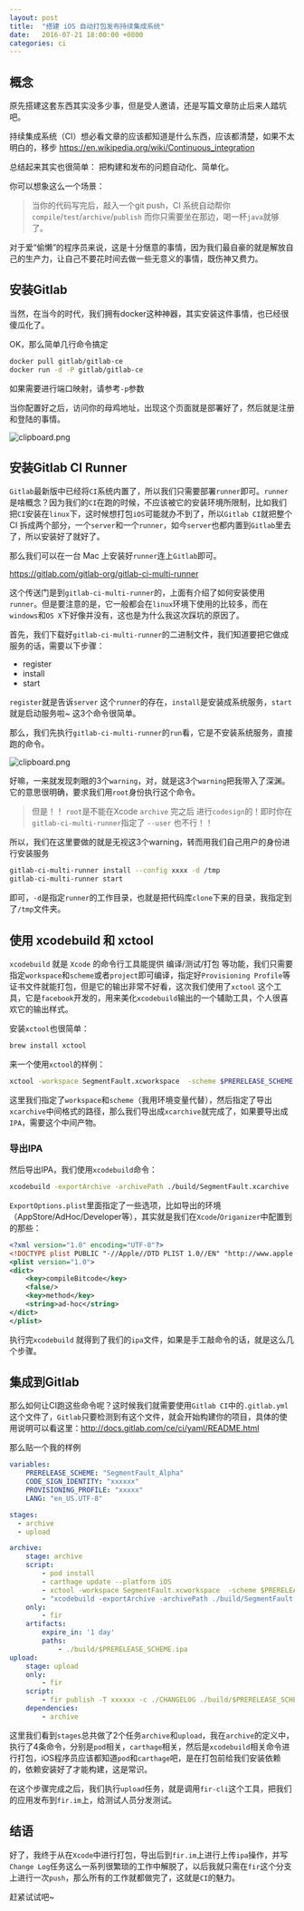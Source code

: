 ```yaml
---
layout: post
title:  "搭建 iOS 自动打包发布持续集成系统"
date:   2016-07-21 18:00:00 +0800
categories: ci
---
```


## 概念

原先搭建这套东西其实没多少事，但是受人邀请，还是写篇文章防止后来人踏坑吧。

持续集成系统（CI）想必看文章的应该都知道是什么东西，应该都清楚，如果不太明白的，移步 https://en.wikipedia.org/wiki/Continuous_integration

总结起来其实也很简单： 把构建和发布的问题自动化、简单化。

你可以想象这么一个场景：

> 当你的代码写完后，敲入一个git push，CI 系统自动帮你`compile`/`test`/`archive`/`publish` 而你只需要坐在那边，喝一杯`java`就够了。

对于爱“偷懒”的程序员来说，这是十分惬意的事情，因为我们最自豪的就是解放自己的生产力，让自己不要花时间去做一些无意义的事情，既伤神又费力。


## 安装Gitlab

当然，在当今的时代，我们拥有docker这种神器，其实安装这件事情，也已经很傻瓜化了。

OK，那么简单几行命令搞定
```bash
docker pull gitlab/gitlab-ce
docker run -d -P gitlab/gitlab-ce      
```

如果需要进行端口映射，请参考`-p`参数

当你配置好之后，访问你的母鸡地址，出现这个页面就是部署好了，然后就是注册和登陆的事情。

![clipboard.png](/img/bVzusV)


## 安装Gitlab CI Runner

`Gitlab`最新版中已经将`CI`系统内置了，所以我们只需要部署`runner`即可。`runner`是啥概念？因为我们的`CI`在跑的时候，不应该被它的安装环境所限制，比如我们把`CI`安装在`linux`下，这时候想打包`iOS`可能就办不到了，所以`Gitlab CI`就把整个 CI 拆成两个部分，一个`server`和一个`runner`，如今`server`也都内置到`Gitlab`里去了，所以安装好了就好了。

那么我们可以在一台 Mac 上安装好`runner`连上`Gitlab`即可。

https://gitlab.com/gitlab-org/gitlab-ci-multi-runner

这个传送门是到`gitlab-ci-multi-runner`的，上面有介绍了如何安装使用`runner`。但是要注意的是，它一般都会在`linux`环境下使用的比较多，而在`windows`和`OS X`下好像并没有，这也是为什么我这次踩坑的原因了。

首先，我们下载好`gitlab-ci-multi-runner`的二进制文件，我们知道要把它做成服务的话，需要以下步骤：

- register
- install
- start

`register`就是告诉`server` 这个`runner`的存在，`install`是安装成系统服务，`start`就是启动服务啦~ 这3个命令很简单。

那么，我们先执行`gitlab-ci-multi-runner`的`run`看，它是不安装系统服务，直接跑的命令。

![clipboard.png](/img/bVzuut)

好嘛，一来就发现刺眼的3个`warning`，对，就是这3个`warning`把我带入了深渊。 它的意思很明确，要求我们用`root`身份执行这个命令。

> 但是！！ `root`是不能在Xcode `archive` 完之后 进行`codesign`的！即时你在`gitlab-ci-multi-runner`指定了 `--user` 也不行！！

所以，我们在这里要做的就是无视这3个warning，转而用我们自己用户的身份进行安装服务
```bash
gitlab-ci-multi-runner install --config xxxx -d /tmp
gitlab-ci-multi-runner start
```
即可，`-d`是指定`runner`的工作目录，也就是把代码库`clone`下来的目录，我指定到了`/tmp`文件夹。


## 使用 xcodebuild 和 xctool

`xcodebuild` 就是 `Xcode` 的命令行工具能提供 编译/测试/打包 等功能，我们只需要指定`workspace`和`scheme`或者`project`即可编译，指定好`Provisioning Profile`等证书文件就能打包，但是它的输出非常不好看，这次我们使用了`xctool` 这个工具，它是`facebook`开发的，用来美化`xcodebuild`输出的一个辅助工具，个人很喜欢它的输出样式。

安装`xctool`也很简单：

```bash
brew install xctool
```

来一个使用`xctool`的样例：

```bash
xctool -workspace SegmentFault.xcworkspace  -scheme $PRERELEASE_SCHEME archive -archivePath ./build/SegmentFault.xcarchive
```

这里我们指定了`workspace`和`scheme`（我用环境变量代替），然后指定了导出`xcarchive`中间格式的路径，那么我们导出成`xcarchive`就完成了，如果要导出成`IPA`，需要这个中间产物。

### 导出IPA

然后导出IPA，我们使用`xcodebuild`命令：

```bash
xcodebuild -exportArchive -archivePath ./build/SegmentFault.xcarchive -exportPath ./build -exportOptionsPlist ./ExportOptions.plist CODE_SIGN_IDENTITY="$CODE_SIGN_IDENTITY" PROVISIONING_PROFILE="$PROVISIONING_PROFILE"
```

`ExportOptions.plist`里面指定了一些选项，比如导出的环境（AppStore/AdHoc/Developer等），其实就是我们在`Xcode`/`Origanizer`中配置到的那些：

```xml
<?xml version="1.0" encoding="UTF-8"?>
<!DOCTYPE plist PUBLIC "-//Apple//DTD PLIST 1.0//EN" "http://www.apple.com/DTDs/PropertyList-1.0.dtd">
<plist version="1.0">
<dict>
	<key>compileBitcode</key>
	<false/>
	<key>method</key>
	<string>ad-hoc</string>
</dict>
</plist>
```

执行完`xcodebuild` 就得到了我们的`ipa`文件，如果是手工敲命令的话，就是这么几个步骤。

## 集成到Gitlab

那么如何让CI跑这些命令呢？这时候我们就需要使用`Gitlab CI`中的`.gitlab.yml`这个文件了，`Gitlab`只要检测到有这个文件，就会开始构建你的项目，具体的使用说明可以看这里：http://docs.gitlab.com/ce/ci/yaml/README.html

那么贴一个我的样例
```yml
variables:
    PRERELEASE_SCHEME: "SegmentFault_Alpha"
    CODE_SIGN_IDENTITY: "xxxxxx"
    PROVISIONING_PROFILE: "xxxxx"
    LANG: "en_US.UTF-8"

stages:
  - archive
  - upload

archive:
    stage: archive
    script:
        - pod install
        - carthage update --platform iOS
        - xctool -workspace SegmentFault.xcworkspace  -scheme $PRERELEASE_SCHEME archive -archivePath ./build/SegmentFault.xcarchive
        - "xcodebuild -exportArchive -archivePath ./build/SegmentFault.xcarchive -exportPath ./build -exportOptionsPlist ./ExportOptions.plist CODE_SIGN_IDENTITY=\"$CODE_SIGN_IDENTITY\" PROVISIONING_PROFILE=\"$PROVISIONING_PROFILE\""
    only:
        - fir
    artifacts:
        expire_in: '1 day'
        paths:
            - ./build/$PRERELEASE_SCHEME.ipa
upload:
    stage: upload
    only:
        - fir
    script:
        - fir publish -T xxxxxx -c ./CHANGELOG ./build/$PRERELEASE_SCHEME.ipa
    dependencies:
        - archive
```

这里我们看到`stages`总共做了2个任务`archive`和`upload`，我在`archive`的定义中，执行了4条命令，分别是`pod`相关，`carthage`相关，然后是`xcodebuild`相关命令进行打包，iOS程序员应该都知道`pod`和`carthage`吧，是在打包前给我们安装依赖的，依赖安装好了才能构建，这是常识。

在这个步骤完成之后，我们执行`upload`任务，就是调用`fir-cli`这个工具，把我们的应用发布到`fir.im`上，给测试人员分发测试。

## 结语

好了，我终于从在`Xcode`中进行打包，导出后到`fir.im`上进行上传`ipa`操作，并写`Change Log`任务这么一系列很繁琐的工作中解脱了，以后我就只需在`fir`这个分支上进行一次`push`，那么所有的工作就都做完了，这就是`CI`的魅力。

赶紧试试吧~

